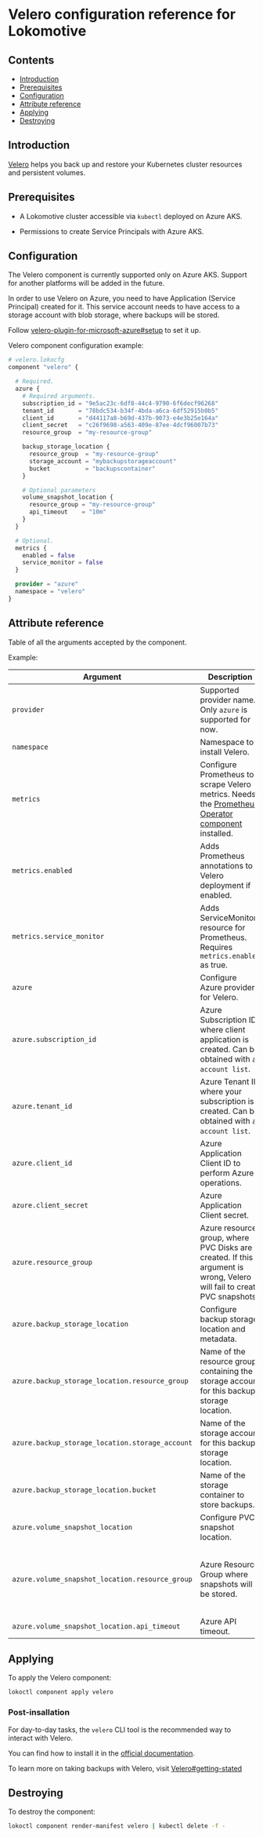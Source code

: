 # Velero configuration reference for Lokomotive

## Contents

* [Introduction](#introduction)
* [Prerequisites](#prerequisites)
* [Configuration](#configuration)
* [Attribute reference](#attribute-reference)
* [Applying](#applying)
* [Destroying](#destroying)

## Introduction

[Velero](https://github.com/vmware-tanzu/velero) helps you back up and restore your Kubernetes
cluster resources and persistent volumes.

## Prerequisites

* A Lokomotive cluster accessible via `kubectl` deployed on Azure AKS.

* Permissions to create Service Principals with Azure AKS.

## Configuration

The Velero component is currently supported only on Azure AKS. Support for another platforms will be added in the future.

In order to use Velero on Azure, you need to have Application (Service Principal) created
for it. This service account needs to have access to a storage account with blob storage,
where backups will be stored.

Follow [velero-plugin-for-microsoft-azure#setup](https://github.com/vmware-tanzu/velero-plugin-for-microsoft-azure#setup) to set it up.

Velero component configuration example:

```tf
# velero.lokocfg
component "velero" {

  # Required.
  azure {
    # Required arguments.
    subscription_id = "9e5ac23c-6df8-44c4-9790-6f6decf96268"
    tenant_id       = "78bdc534-b34f-4bda-a6ca-6df52915b0b5"
    client_id       = "d44117a8-b69d-437b-9073-e4e3b25e164a"
    client_secret   = "c26f9698-a563-409e-87ee-4dcf96007b73"
    resource_group  = "my-resource-group"

    backup_storage_location {
      resource_group  = "my-resource-group"
      storage_account = "mybackupstorageaccount"
      bucket          = "backupscontainer"
    }

    # Optional parameters
    volume_snapshot_location {
      resource_group = "my-resource-group"
      api_timeout    = "10m"
    }
  }

  # Optional.
  metrics {
    enabled = false
    service_monitor = false
  }

  provider = "azure"
  namespace = "velero"
}
```

## Attribute reference

Table of all the arguments accepted by the component.

Example:

| Argument                                        | Description                                                                                                                | Default                                           | Required |
|-------------------------------------------------|----------------------------------------------------------------------------------------------------------------------------|:-------------------------------------------------:|:--------:|
| `provider`                                      | Supported provider name. Only `azure` is supported for now.                                                                | "azure"                                           | false    |
| `namespace`                                     | Namespace to install Velero.                                                                                               | "velero"                                          | false    |
| `metrics`                                       | Configure Prometheus to scrape Velero metrics. Needs the [Prometheus Operator component](prometheus-operator.md) installed.| -                                                 | false    |
| `metrics.enabled`                               | Adds Prometheus annotations to Velero deployment if enabled.                                                               | false                                             | false    |
| `metrics.service_monitor`                       | Adds ServiceMonitor resource for Prometheus. Requires `metrics.enabled` as true.                                           | false                                             | false    |
| `azure`                                         | Configure Azure provider for Velero.                                                                                       | -                                                 | true     |
| `azure.subscription_id`                         | Azure Subscription ID where client application is created. Can be obtained with `az account list`.                         | -                                                 | true     |
| `azure.tenant_id`                               | Azure Tenant ID where your subscription is created. Can be obtained with `az account list`.                                | -                                                 | true     |
| `azure.client_id`                               | Azure Application Client ID to perform Azure operations.                                                                   | -                                                 | true     |
| `azure.client_secret`                           | Azure Application Client secret.                                                                                           | -                                                 | true     |
| `azure.resource_group`                          | Azure resource group, where PVC Disks are created. If this argument is wrong, Velero will fail to create PVC snapshots.    | -                                                 | true     |
| `azure.backup_storage_location`                 | Configure backup storage location and metadata.                                                                            | -                                                 | true     |
| `azure.backup_storage_location.resource_group`  | Name of the resource group containing the storage account for this backup storage location.                                | -                                                 | true     |
| `azure.backup_storage_location.storage_account` | Name of the storage account for this backup storage location.                                                              | -                                                 | true     |
| `azure.backup_storage_location.bucket`          | Name of the storage container to store backups.                                                                            | -                                                 | true     |
| `azure.volume_snapshot_location`                | Configure PVC snapshot location.                                                                                           | -                                                 | false    |
| `azure.volume_snapshot_location.resource_group` | Azure Resource Group where snapshots will be stored.                                                                       | Stored in the same resource group as the cluster. | false    |
| `azure.volume_snapshot_location.api_timeout`    | Azure API timeout.                                                                                                         | "10m"                                             | false    |

## Applying

To apply the Velero component:

```bash
lokoctl component apply velero
```

### Post-insallation

For day-to-day tasks, the `velero` CLI tool is the recommended way to interact with Velero.

You can find how to install it in the [official documentation](https://velero.io/docs/master/basic-install/#install-the-cli).

To learn more on taking backups with Velero, visit [Velero#getting-stated](https://velero.io/docs/v1.2.0/examples/)

## Destroying

To destroy the component:

```bash
lokoctl component render-manifest velero | kubectl delete -f -
```
